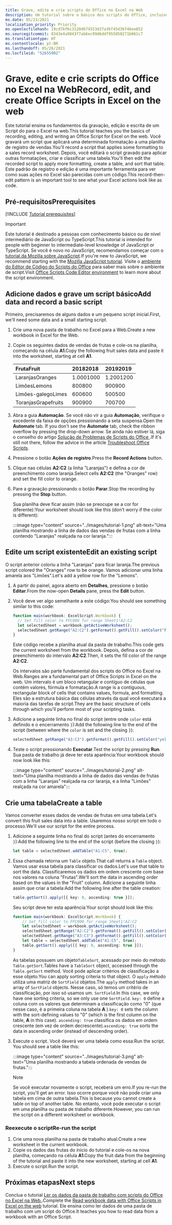 ```yaml
---
title: Grave, edite e crie scripts do Office no Excel na Web
description: Um tutorial sobre o básico dos scripts do Office, incluindo a gravação de scripts com o Gravador de ações e a gravação de dados em uma pasta de trabalho.
ms.date: 05/23/2021
localization_priority: Priority
ms.openlocfilehash: 19cd7bf6c3120d674553d37a36f45d36f46ee852
ms.sourcegitcommit: 0343e4a9843f7ab6ec99d6ddf955050271b061c7
ms.translationtype: HT
ms.contentlocale: pt-BR
ms.lasthandoff: 05/26/2021
ms.locfileid: "52655902"
---
```

# <a name="record-edit-and-create-office-scripts-in-excel-on-the-web"></a><span data-ttu-id="8c231-103">Grave, edite e crie scripts do Office no Excel na Web</span><span class="sxs-lookup"><span data-stu-id="8c231-103">Record, edit, and create Office Scripts in Excel on the web</span></span>

<span data-ttu-id="8c231-104">Este tutorial ensina os fundamentos da gravação, edição e escrita de um Script do para o Excel na web.</span><span class="sxs-lookup"><span data-stu-id="8c231-104">This tutorial teaches you the basics of recording, editing, and writing an Office Script for Excel on the web.</span></span> <span data-ttu-id="8c231-105">Você gravará um script que aplicará uma determinada formatação a uma planilha de registro de vendas.</span><span class="sxs-lookup"><span data-stu-id="8c231-105">You'll record a script that applies some formatting to a sales record worksheet.</span></span> <span data-ttu-id="8c231-106">Depois, você editará o script gravado para aplicar outras formatações, criar e classificar uma tabela.</span><span class="sxs-lookup"><span data-stu-id="8c231-106">You'll then edit the recorded script to apply more formatting, create a table, and sort that table.</span></span> <span data-ttu-id="8c231-107">Este padrão de registro e edição é uma importante ferramenta para ver como suas ações no Excel são parecidas com um código.</span><span class="sxs-lookup"><span data-stu-id="8c231-107">This record-then-edit pattern is an important tool to see what your Excel actions look like as code.</span></span>

## <a name="prerequisites"></a><span data-ttu-id="8c231-108">Pré-requisitos</span><span class="sxs-lookup"><span data-stu-id="8c231-108">Prerequisites</span></span>

[!INCLUDE [Tutorial prerequisites](../includes/tutorial-prerequisites.md)]

> [!IMPORTANT]
> <span data-ttu-id="8c231-109">Este tutorial é destinado a pessoas com conhecimento básico ou de nível intermediário de JavaScript ou TypeScript.</span><span class="sxs-lookup"><span data-stu-id="8c231-109">This tutorial is intended for people with beginner to intermediate-level knowledge of JavaScript or TypeScript.</span></span> <span data-ttu-id="8c231-110">Se você é novo no JavaScript, recomendamos começar com o [tutorial da Mozilla sobre JavaScript](https://developer.mozilla.org/docs/Web/JavaScript/Guide/Introduction).</span><span class="sxs-lookup"><span data-stu-id="8c231-110">If you're new to JavaScript, we recommend starting with the [Mozilla JavaScript tutorial](https://developer.mozilla.org/docs/Web/JavaScript/Guide/Introduction).</span></span> <span data-ttu-id="8c231-111">Visite o [ambiente do Editor de Código do Scripts do Office](../overview/code-editor-environment.md) para saber mais sobre o ambiente de script.</span><span class="sxs-lookup"><span data-stu-id="8c231-111">Visit [Office Scripts Code Editor environment](../overview/code-editor-environment.md) to learn more about the script environment.</span></span>

## <a name="add-data-and-record-a-basic-script"></a><span data-ttu-id="8c231-112">Adicione dados e grave um script básico</span><span class="sxs-lookup"><span data-stu-id="8c231-112">Add data and record a basic script</span></span>

<span data-ttu-id="8c231-113">Primeiro, precisaremos de alguns dados e um pequeno script inicial.</span><span class="sxs-lookup"><span data-stu-id="8c231-113">First, we'll need some data and a small starting script.</span></span>

1. <span data-ttu-id="8c231-114">Crie uma nova pasta de trabalho no Excel para a Web.</span><span class="sxs-lookup"><span data-stu-id="8c231-114">Create a new workbook in Excel for the Web.</span></span>
2. <span data-ttu-id="8c231-115">Copie os seguintes dados de vendas de frutas e cole-os na planilha, começando na célula **A1**.</span><span class="sxs-lookup"><span data-stu-id="8c231-115">Copy the following fruit sales data and paste it into the worksheet, starting at cell **A1**.</span></span>

    |<span data-ttu-id="8c231-116">Fruta</span><span class="sxs-lookup"><span data-stu-id="8c231-116">Fruit</span></span> |<span data-ttu-id="8c231-117">2018</span><span class="sxs-lookup"><span data-stu-id="8c231-117">2018</span></span> |<span data-ttu-id="8c231-118">2019</span><span class="sxs-lookup"><span data-stu-id="8c231-118">2019</span></span> |
    |:---|:---|:---|
    |<span data-ttu-id="8c231-119">Laranjas</span><span class="sxs-lookup"><span data-stu-id="8c231-119">Oranges</span></span> |<span data-ttu-id="8c231-120">1.000</span><span class="sxs-lookup"><span data-stu-id="8c231-120">1000</span></span> |<span data-ttu-id="8c231-121">1.200</span><span class="sxs-lookup"><span data-stu-id="8c231-121">1200</span></span> |
    |<span data-ttu-id="8c231-122">Limões</span><span class="sxs-lookup"><span data-stu-id="8c231-122">Lemons</span></span> |<span data-ttu-id="8c231-123">800</span><span class="sxs-lookup"><span data-stu-id="8c231-123">800</span></span> |<span data-ttu-id="8c231-124">900</span><span class="sxs-lookup"><span data-stu-id="8c231-124">900</span></span> |
    |<span data-ttu-id="8c231-125">Limões-galego</span><span class="sxs-lookup"><span data-stu-id="8c231-125">Limes</span></span> |<span data-ttu-id="8c231-126">600</span><span class="sxs-lookup"><span data-stu-id="8c231-126">600</span></span> |<span data-ttu-id="8c231-127">500</span><span class="sxs-lookup"><span data-stu-id="8c231-127">500</span></span> |
    |<span data-ttu-id="8c231-128">Toranjas</span><span class="sxs-lookup"><span data-stu-id="8c231-128">Grapefruits</span></span> |<span data-ttu-id="8c231-129">900</span><span class="sxs-lookup"><span data-stu-id="8c231-129">900</span></span> |<span data-ttu-id="8c231-130">700</span><span class="sxs-lookup"><span data-stu-id="8c231-130">700</span></span> |

3. <span data-ttu-id="8c231-131">Abra a guia **Automação**. Se você não vir a guia **Automação**, verifique o excedente da faixa de opções pressionando a seta suspensa.</span><span class="sxs-lookup"><span data-stu-id="8c231-131">Open the **Automate** tab. If you don't see the **Automate** tab, check the ribbon overflow by pressing the drop-down arrow.</span></span> <span data-ttu-id="8c231-132">Se ainda não estiver lá, siga o conselho do artigo [Solução de Problemas de Scripts do Office ](../testing/troubleshooting.md#automate-tab-not-appearing-or-office-scripts-unavailable).</span><span class="sxs-lookup"><span data-stu-id="8c231-132">If it's still not there, follow the advice in the article [Troubleshoot Office Scripts](../testing/troubleshooting.md#automate-tab-not-appearing-or-office-scripts-unavailable).</span></span>
4. <span data-ttu-id="8c231-133">Pressione o botão **Ações de registro**.</span><span class="sxs-lookup"><span data-stu-id="8c231-133">Press the **Record Actions** button.</span></span>
5. <span data-ttu-id="8c231-134">Clique nas células **A2:C2** (a linha "Laranjas") e defina a cor de preenchimento como laranja.</span><span class="sxs-lookup"><span data-stu-id="8c231-134">Select cells **A2:C2** (the "Oranges" row) and set the fill color to orange.</span></span>
6. <span data-ttu-id="8c231-135">Pare a gravação pressionando o botão **Parar**.</span><span class="sxs-lookup"><span data-stu-id="8c231-135">Stop the recording by pressing the **Stop** button.</span></span>

    <span data-ttu-id="8c231-136">Sua planilha deve ficar assim (não se preocupe se a cor for diferente):</span><span class="sxs-lookup"><span data-stu-id="8c231-136">Your worksheet should look like this (don't worry if the color is different):</span></span>

    :::image type="content" source="../images/tutorial-1.png" alt-text="Uma planilha mostrando a linha de dados das vendas de frutas com a linha contendo &quot;Laranjas&quot; realçada na cor laranja.":::

## <a name="edit-an-existing-script"></a><span data-ttu-id="8c231-138">Edite um script existente</span><span class="sxs-lookup"><span data-stu-id="8c231-138">Edit an existing script</span></span>

<span data-ttu-id="8c231-139">O script anterior coloriu a linha "Laranjas" para ficar laranja.</span><span class="sxs-lookup"><span data-stu-id="8c231-139">The previous script colored the "Oranges" row to be orange.</span></span> <span data-ttu-id="8c231-140">Vamos adicionar uma linha amarela aos "Limões".</span><span class="sxs-lookup"><span data-stu-id="8c231-140">Let's add a yellow row for the "Lemons".</span></span>

1. <span data-ttu-id="8c231-141">A partir do painel, agora aberto em **Detalhes**, pressione o botão **Editar**.</span><span class="sxs-lookup"><span data-stu-id="8c231-141">From the now-open **Details** pane, press the **Edit** button.</span></span>
2. <span data-ttu-id="8c231-142">Você deve ver algo semelhante a este código:</span><span class="sxs-lookup"><span data-stu-id="8c231-142">You should see something similar to this code:</span></span>

    ```TypeScript
    function main(workbook: ExcelScript.Workbook) {
      // Set fill color to FFC000 for range Sheet1!A2:C2
      let selectedSheet = workbook.getActiveWorksheet();
      selectedSheet.getRange("A2:C2").getFormat().getFill().setColor("FFC000");
    }
    ```

    <span data-ttu-id="8c231-143">Este código recebe a planilha atual da pasta de trabalho.</span><span class="sxs-lookup"><span data-stu-id="8c231-143">This code gets the current worksheet from the workbook.</span></span> <span data-ttu-id="8c231-144">Depois, defina a cor de preenchimento do intervalo **A2:C2**.</span><span class="sxs-lookup"><span data-stu-id="8c231-144">Then, it sets the fill color of the range **A2:C2**.</span></span>

    <span data-ttu-id="8c231-145">Os intervalos são parte fundamental dos scripts do Office no Excel na Web.</span><span class="sxs-lookup"><span data-stu-id="8c231-145">Ranges are a fundamental part of Office Scripts in Excel on the web.</span></span> <span data-ttu-id="8c231-146">Um intervalo é um bloco retangular e contíguo de células que contém valores, fórmula e formatação.</span><span class="sxs-lookup"><span data-stu-id="8c231-146">A range is a contiguous, rectangular block of cells that contains values, formula, and formatting.</span></span> <span data-ttu-id="8c231-147">Eles são a estrutura básica das células através da qual você executará a maioria das tarefas de script.</span><span class="sxs-lookup"><span data-stu-id="8c231-147">They are the basic structure of cells through which you'll perform most of your scripting tasks.</span></span>

3. <span data-ttu-id="8c231-148">Adicione a seguinte linha no final do script (entre onde `color` está definido e o encerramento `}`):</span><span class="sxs-lookup"><span data-stu-id="8c231-148">Add the following line to the end of the script (between where the `color` is set and the closing `}`):</span></span>

    ```TypeScript
    selectedSheet.getRange("A3:C3").getFormat().getFill().setColor("yellow");
    ```

4. <span data-ttu-id="8c231-149">Teste o script pressionando **Executar**.</span><span class="sxs-lookup"><span data-stu-id="8c231-149">Test the script by pressing **Run**.</span></span> <span data-ttu-id="8c231-150">Sua pasta de trabalho já deve ter esta aparência:</span><span class="sxs-lookup"><span data-stu-id="8c231-150">Your workbook should now look like this:</span></span>

    :::image type="content" source="../images/tutorial-2.png" alt-text="Uma planilha mostrando a linha de dados das vendas de frutas com a linha &quot;Laranjas&quot; realçada na cor laranja, e a linha &quot;Limões&quot; realçada na cor amarela":::

## <a name="create-a-table"></a><span data-ttu-id="8c231-152">Crie uma tabela</span><span class="sxs-lookup"><span data-stu-id="8c231-152">Create a table</span></span>

<span data-ttu-id="8c231-153">Vamos converter esses dados de vendas de frutas em uma tabela.</span><span class="sxs-lookup"><span data-stu-id="8c231-153">Let's convert this fruit sales data into a table.</span></span> <span data-ttu-id="8c231-154">Usaremos nosso script em todo o processo.</span><span class="sxs-lookup"><span data-stu-id="8c231-154">We'll use our script for the entire process.</span></span>

1. <span data-ttu-id="8c231-155">Adicione a seguinte linha no final do script (antes do encerramento `}`):</span><span class="sxs-lookup"><span data-stu-id="8c231-155">Add the following line to the end of the script (before the closing `}`):</span></span>

    ```TypeScript
    let table = selectedSheet.addTable("A1:C5", true);
    ```

2. <span data-ttu-id="8c231-156">Essa chamada retorna um `Table` objeto.</span><span class="sxs-lookup"><span data-stu-id="8c231-156">That call returns a `Table` object.</span></span> <span data-ttu-id="8c231-157">Vamos usar essa tabela para classificar os dados.</span><span class="sxs-lookup"><span data-stu-id="8c231-157">Let's use that table to sort the data.</span></span> <span data-ttu-id="8c231-158">Classificaremos os dados em ordem crescente com base nos valores na coluna "Frutas".</span><span class="sxs-lookup"><span data-stu-id="8c231-158">We'll sort the data in ascending order based on the values in the "Fruit" column.</span></span> <span data-ttu-id="8c231-159">Adicione a seguinte linha assim que criar a tabela:</span><span class="sxs-lookup"><span data-stu-id="8c231-159">Add the following line after the table creation:</span></span>

    ```TypeScript
    table.getSort().apply([{ key: 0, ascending: true }]);
    ```

    <span data-ttu-id="8c231-160">Seu script deve ter esta aparência:</span><span class="sxs-lookup"><span data-stu-id="8c231-160">Your script should look like this:</span></span>

    ```TypeScript
    function main(workbook: ExcelScript.Workbook) {
        // Set fill color to FFC000 for range Sheet1!A2:C2
        let selectedSheet = workbook.getActiveWorksheet();
        selectedSheet.getRange("A2:C2").getFormat().getFill().setColor("FFC000");
        selectedSheet.getRange("A3:C3").getFormat().getFill().setColor("yellow");
        let table = selectedSheet.addTable("A1:C5", true);
        table.getSort().apply([{ key: 0, ascending: true }]);
    }
    ```

    <span data-ttu-id="8c231-161">As tabelas possuem um objeto`TableSort`, acessado por meio do método `Table.getSort`.</span><span class="sxs-lookup"><span data-stu-id="8c231-161">Tables have a `TableSort` object, accessed through the `Table.getSort` method.</span></span> <span data-ttu-id="8c231-162">Você pode aplicar critérios de classificação a esse objeto.</span><span class="sxs-lookup"><span data-stu-id="8c231-162">You can apply sorting criteria to that object.</span></span> <span data-ttu-id="8c231-163">O `apply` método utiliza uma matriz de `SortField` objetos.</span><span class="sxs-lookup"><span data-stu-id="8c231-163">The `apply` method takes in an array of `SortField` objects.</span></span> <span data-ttu-id="8c231-164">Nesse caso, só temos um critério de classificação, por isso só usamos um. `SortField`.</span><span class="sxs-lookup"><span data-stu-id="8c231-164">In this case, we only have one sorting criteria, so we only use one `SortField`.</span></span> <span data-ttu-id="8c231-165">`key: 0` define a coluna com os valores que determinam a classificação como "0" (que nesse caso, é a primeira coluna na tabela **A** ).</span><span class="sxs-lookup"><span data-stu-id="8c231-165">`key: 0` sets the column with the sort-defining values to "0" (which is the first column on the table, **A** in this case).</span></span> <span data-ttu-id="8c231-166">`ascending: true` classifica os dados em ordem crescente (em vez de ordem decrescente).</span><span class="sxs-lookup"><span data-stu-id="8c231-166">`ascending: true` sorts the data in ascending order (instead of descending order).</span></span>

3. <span data-ttu-id="8c231-p111">Execute o script. Você deverá ver uma tabela como essa:</span><span class="sxs-lookup"><span data-stu-id="8c231-p111">Run the script. You should see a table like this:</span></span>

    :::image type="content" source="../images/tutorial-3.png" alt-text="Uma planilha mostrando a tabela ordenada de vendas de frutas.":::

    > [!NOTE]
    > <span data-ttu-id="8c231-170">Se você executar novamente o script, receberá um erro.</span><span class="sxs-lookup"><span data-stu-id="8c231-170">If you re-run the script, you'll get an error.</span></span> <span data-ttu-id="8c231-171">Isso ocorre porque você não pode criar uma tabela em cima de outra tabela.</span><span class="sxs-lookup"><span data-stu-id="8c231-171">This is because you cannot create a table on top of another table.</span></span> <span data-ttu-id="8c231-172">No entanto, você pode executar o script em uma planilha ou pasta de trabalho diferente.</span><span class="sxs-lookup"><span data-stu-id="8c231-172">However, you can run the script on a different worksheet or workbook.</span></span>

### <a name="re-run-the-script"></a><span data-ttu-id="8c231-173">Reexecute o script</span><span class="sxs-lookup"><span data-stu-id="8c231-173">Re-run the script</span></span>

1. <span data-ttu-id="8c231-174">Crie uma nova planilha na pasta de trabalho atual.</span><span class="sxs-lookup"><span data-stu-id="8c231-174">Create a new worksheet in the current workbook.</span></span>
2. <span data-ttu-id="8c231-175">Copie os dados das frutas do início do tutorial e cole-os na nova planilha, começando na célula **A1**.</span><span class="sxs-lookup"><span data-stu-id="8c231-175">Copy the fruit data from the beginning of the tutorial and paste it into the new worksheet, starting at cell **A1**.</span></span>
3. <span data-ttu-id="8c231-176">Execute o script.</span><span class="sxs-lookup"><span data-stu-id="8c231-176">Run the script.</span></span>

## <a name="next-steps"></a><span data-ttu-id="8c231-177">Próximas etapas</span><span class="sxs-lookup"><span data-stu-id="8c231-177">Next steps</span></span>

<span data-ttu-id="8c231-178">Conclua o tutorial [Ler os dados da pasta de trabalho com scripts do Office no Excel na Web.](excel-read-tutorial.md).</span><span class="sxs-lookup"><span data-stu-id="8c231-178">Complete the [Read workbook data with Office Scripts in Excel on the web](excel-read-tutorial.md) tutorial.</span></span> <span data-ttu-id="8c231-179">Ele ensina como ler dados de uma pasta de trabalho com um script do Office.</span><span class="sxs-lookup"><span data-stu-id="8c231-179">It teaches you how to read data from a workbook with an Office Script.</span></span>
